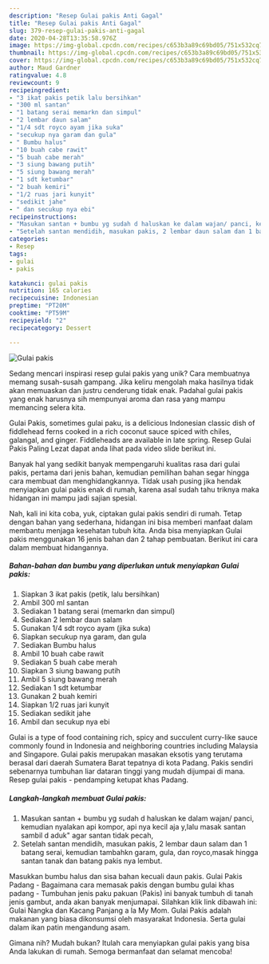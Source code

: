 ```yaml
---
description: "Resep Gulai pakis Anti Gagal"
title: "Resep Gulai pakis Anti Gagal"
slug: 379-resep-gulai-pakis-anti-gagal
date: 2020-04-28T13:35:58.976Z
image: https://img-global.cpcdn.com/recipes/c653b3a89c69bd05/751x532cq70/gulai-pakis-foto-resep-utama.jpg
thumbnail: https://img-global.cpcdn.com/recipes/c653b3a89c69bd05/751x532cq70/gulai-pakis-foto-resep-utama.jpg
cover: https://img-global.cpcdn.com/recipes/c653b3a89c69bd05/751x532cq70/gulai-pakis-foto-resep-utama.jpg
author: Maud Gardner
ratingvalue: 4.8
reviewcount: 9
recipeingredient:
- "3 ikat pakis petik lalu bersihkan"
- "300 ml santan"
- "1 batang serai memarkn dan simpul"
- "2 lembar daun salam"
- "1/4 sdt royco ayam jika suka"
- "secukup nya garam dan gula"
- " Bumbu halus"
- "10 buah cabe rawit"
- "5 buah cabe merah"
- "3 siung bawang putih"
- "5 siung bawang merah"
- "1 sdt ketumbar"
- "2 buah kemiri"
- "1/2 ruas jari kunyit"
- "sedikit jahe"
- " dan secukup nya ebi"
recipeinstructions:
- "Masukan santan + bumbu yg sudah d haluskan ke dalam wajan/ panci, kemudian nyalakan api kompor, api nya kecil aja y,lalu masak santan sambil d aduk&#34; agar santan tidak pecah,"
- "Setelah santan mendidih, masukan pakis, 2 lembar daun salam dan 1 batang serai, kemudian tambahkn garam, gula, dan royco,masak hingga santan tanak dan batang pakis nya lembut."
categories:
- Resep
tags:
- gulai
- pakis

katakunci: gulai pakis 
nutrition: 165 calories
recipecuisine: Indonesian
preptime: "PT20M"
cooktime: "PT59M"
recipeyield: "2"
recipecategory: Dessert

---
```



![Gulai pakis](https://img-global.cpcdn.com/recipes/c653b3a89c69bd05/751x532cq70/gulai-pakis-foto-resep-utama.jpg)

Sedang mencari inspirasi resep gulai pakis yang unik? Cara membuatnya memang susah-susah gampang. Jika keliru mengolah maka hasilnya tidak akan memuaskan dan justru cenderung tidak enak. Padahal gulai pakis yang enak harusnya sih mempunyai aroma dan rasa yang mampu memancing selera kita.

Gulai Pakis, sometimes gulai paku, is a delicious Indonesian classic dish of fiddlehead ferns cooked in a rich coconut sauce spiced with chiles, galangal, and ginger. Fiddleheads are available in late spring. Resep Gulai Pakis Paling Lezat dapat anda lihat pada video slide berikut ini.

Banyak hal yang sedikit banyak mempengaruhi kualitas rasa dari gulai pakis, pertama dari jenis bahan, kemudian pemilihan bahan segar hingga cara membuat dan menghidangkannya. Tidak usah pusing jika hendak menyiapkan gulai pakis enak di rumah, karena asal sudah tahu triknya maka hidangan ini mampu jadi sajian spesial.


Nah, kali ini kita coba, yuk, ciptakan gulai pakis sendiri di rumah. Tetap dengan bahan yang sederhana, hidangan ini bisa memberi manfaat dalam membantu menjaga kesehatan tubuh kita. Anda bisa menyiapkan Gulai pakis menggunakan 16 jenis bahan dan 2 tahap pembuatan. Berikut ini cara dalam membuat hidangannya.

<!--inarticleads1-->

##### Bahan-bahan dan bumbu yang diperlukan untuk menyiapkan Gulai pakis:

1. Siapkan 3 ikat pakis (petik, lalu bersihkan)
1. Ambil 300 ml santan
1. Sediakan 1 batang serai (memarkn dan simpul)
1. Sediakan 2 lembar daun salam
1. Gunakan 1/4 sdt royco ayam (jika suka)
1. Siapkan secukup nya garam, dan gula
1. Sediakan  Bumbu halus
1. Ambil 10 buah cabe rawit
1. Sediakan 5 buah cabe merah
1. Siapkan 3 siung bawang putih
1. Ambil 5 siung bawang merah
1. Sediakan 1 sdt ketumbar
1. Gunakan 2 buah kemiri
1. Siapkan 1/2 ruas jari kunyit
1. Sediakan sedikit jahe
1. Ambil  dan secukup nya ebi


Gulai is a type of food containing rich, spicy and succulent curry-like sauce commonly found in Indonesia and neighboring countries including Malaysia and Singapore. Gulai pakis merupakan masakan eksotis yang terutama berasal dari daerah Sumatera Barat tepatnya di kota Padang. Pakis sendiri sebenarnya tumbuhan liar dataran tinggi yang mudah dijumpai di mana. Resep gulai pakis - pendamping ketupat khas Padang. 

<!--inarticleads2-->

##### Langkah-langkah membuat Gulai pakis:

1. Masukan santan + bumbu yg sudah d haluskan ke dalam wajan/ panci, kemudian nyalakan api kompor, api nya kecil aja y,lalu masak santan sambil d aduk&#34; agar santan tidak pecah,
1. Setelah santan mendidih, masukan pakis, 2 lembar daun salam dan 1 batang serai, kemudian tambahkn garam, gula, dan royco,masak hingga santan tanak dan batang pakis nya lembut.


Masukkan bumbu halus dan sisa bahan kecuali daun pakis. Gulai Pakis Padang - Bagaimana cara memasak pakis dengan bumbu gulai khas padang - Tumbuhan jenis paku pakuan (Pakis) ini banyak tumbuh di tanah jenis gambut, anda akan banyak menjumapai. Silahkan klik link dibawah ini: Gulai Nangka dan Kacang Panjang a la My Mom. Gulai Pakis adalah makanan yang biasa dikonsumsi oleh masyarakat Indonesia. Serta gulai dalam ikan patin mengandung asam. 

Gimana nih? Mudah bukan? Itulah cara menyiapkan gulai pakis yang bisa Anda lakukan di rumah. Semoga bermanfaat dan selamat mencoba!
